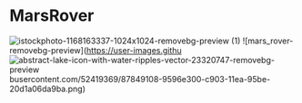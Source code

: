 # MarsRover
![istockphoto-1168163337-1024x1024-removebg-preview (1)](https://user-images.githubusercontent.com/52419369/87849016-f1ad3780-c902-11ea-9961-e10c167964e5.png)
![mars_rover-removebg-preview](https://user-images.githu
![abstract-lake-icon-with-water-ripples-vector-23320747-removebg-preview](https://user-images.githubusercontent.com/52419369/87849116-a9dae000-c903-11ea-9e25-aa7f6357a589.png)
busercontent.com/52419369/87849108-9596e300-c903-11ea-95be-20d1a06da9ba.png)
